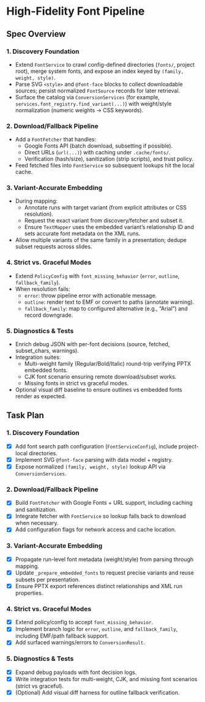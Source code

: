 # High-Fidelity Font Pipeline

## Spec Overview

### 1. Discovery Foundation
- Extend `FontService` to crawl config-defined directories (`fonts/`, project root), merge system fonts, and expose an index keyed by `(family, weight, style)`.
- Parse SVG `<style>` and `@font-face` blocks to collect downloadable sources; persist normalized `FontSource` records for later retrieval.
- Surface the catalog via `ConversionServices` (for example, `services.font_registry.find_variant(...)`) with weight/style normalization (numeric weights → CSS keywords).

### 2. Download/Fallback Pipeline
- Add a `FontFetcher` that handles:
  - Google Fonts API (batch download, subsetting if possible).
  - Direct URLs (`url(...)`) with caching under `.cache/fonts/`.
  - Verification (hash/size), sanitization (strip scripts), and trust policy.
- Feed fetched files into `FontService` so subsequent lookups hit the local cache.

### 3. Variant-Accurate Embedding
- During mapping:
  - Annotate runs with target variant (from explicit attributes or CSS resolution).
  - Request the exact variant from discovery/fetcher and subset it.
  - Ensure `TextMapper` uses the embedded variant’s relationship ID and sets accurate font metadata on the XML runs.
- Allow multiple variants of the same family in a presentation; dedupe subset requests across slides.

### 4. Strict vs. Graceful Modes
- Extend `PolicyConfig` with `font_missing_behavior` (`error`, `outline`, `fallback_family`).
- When resolution fails:
  - `error`: throw pipeline error with actionable message.
  - `outline`: render text to EMF or convert to paths (annotate warning).
  - `fallback_family`: map to configured alternative (e.g., “Arial”) and record downgrade.

### 5. Diagnostics & Tests
- Enrich debug JSON with per-font decisions (source, fetched, subset_chars, warnings).
- Integration suites:
  - Multi-weight family (Regular/Bold/Italic) round-trip verifying PPTX embedded fonts.
  - CJK font scenario ensuring remote download/subset works.
  - Missing fonts in strict vs graceful modes.
- Optional visual diff baseline to ensure outlines vs embedded fonts render as expected.

## Task Plan

### 1. Discovery Foundation
- [x] Add font search path configuration (`FontServiceConfig`), include project-local directories.
- [x] Implement SVG `@font-face` parsing with data model + registry.
- [x] Expose normalized `(family, weight, style)` lookup API via `ConversionServices`.

### 2. Download/Fallback Pipeline
- [x] Build `FontFetcher` with Google Fonts + URL support, including caching and sanitization.
- [x] Integrate fetcher with `FontService` so lookup falls back to download when necessary.
- [x] Add configuration flags for network access and cache location.

### 3. Variant-Accurate Embedding
- [x] Propagate run-level font metadata (weight/style) from parsing through mapping.
- [x] Update `_prepare_embedded_fonts` to request precise variants and reuse subsets per presentation.
- [x] Ensure PPTX export references distinct relationships and XML run properties.

### 4. Strict vs. Graceful Modes
- [x] Extend policy/config to accept `font_missing_behavior`.
- [x] Implement branch logic for `error`, `outline`, and `fallback_family`, including EMF/path fallback support.
- [x] Add surfaced warnings/errors to `ConversionResult`.

### 5. Diagnostics & Tests
- [x] Expand debug payloads with font decision logs.
- [x] Write integration tests for multi-weight, CJK, and missing font scenarios (strict vs graceful).
- [x] (Optional) Add visual diff harness for outline fallback verification.
